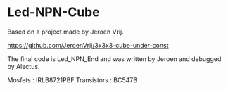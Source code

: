 # Led-NPN-Cube

Based on a project made by Jeroen Vrij.

https://github.com/JeroenVrij/3x3x3-cube-under-const

The final code is Led_NPN_End and was written by Jeroen and debugged by Alectus.

Mosfets : IRLB8721PBF               Transistors : BC547B
